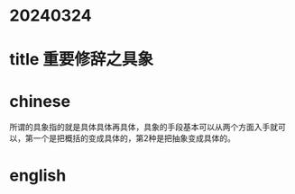 
# 20240324

# title 重要修辞之具象

# chinese 

所谓的具象指的就是具体具体再具体，具象的手段基本可以从两个方面入手就可以，第一个是把概括的变成具体的，第2种是把抽象变成具体的。

# english

